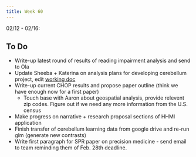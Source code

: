 ```yaml
---
title: Week 60
---
```


02/12 - 02/16: 

## To Do
* Write-up latest round of results of reading impairment analysis and send to Ola
* Update Sheeba + Katerina on analysis plans for developing cerebellum project, edit [working doc](https://docs.google.com/document/d/1K6Bx_-0J9_SUh4zzysbGhYlPTUl7EWhjIDUgFs_ctBo/edit?usp=sharing)
* Write-up current CHOP results and propose paper outline (think we have enough now for a first paper)
    * Touch base with Aaron about geospatial analysis, provide relevent zip codes. Figure out if we need any more information from the U.S. census
* Make progress on narrative + research proposal sections of HHMI application
* Finish transfer of cerebellum learning data from google drive and re-run glm (generate new contrasts)
* Write first paragraph for SPR paper on precision medicine - send email to team reminding them of Feb. 28th deadline. 